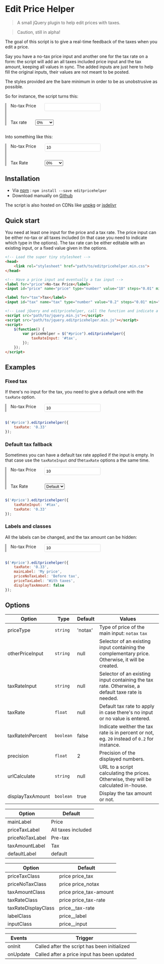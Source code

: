 # Edit Price Helper

> A small jQuery plugin to help edit prices with taxes.

> Caution, still in alpha!

The goal of this script is to give a real-time feedback of the taxes when you edit a price.

Say you have a no-tax price input and another one for the tax rate on a form: the script will add an all taxes included price input and the tax amount, keeping all values in sync. The added inputs are just here to help fill the original inputs, their values are not meant to be posted.

The styles provided are the bare minimum in order to be as unobstrusive as possible.

So for instance, the script turns this:
<div class="example">
<div class="form-control">
<label for="example0">No-tax Price</label>
<input id="example0" name="a" type="number" value="" steps="0.01" min="0">
</div>
<div class="form-control">
<label for="taxexample0">Tax rate</label>
<select id="taxexample0" name="tax">
<option value="0">0%</option>
<option value="0.125">12.5%</option>
<option value="0.2">20%</option>
</select>
</div>
</div>

Into something like this:
<div class="example">
<div class="form-control">
<label for="price0" class="form-label">No-tax Price</label>
<div class="form-input">
<input id="price0" name="price0" type="number" value="10" step="0.01" min="0">
</div>
</div>

<div class="form-control">
<label for="tax0" class="form-label">Tax Rate</label>
<div class="form-input">
<select id="tax0" name="tax0">
<option value="0">0%</option>
<option value="0.125">12.5%</option>
<option value="0.2">20%</option>
</select>
</div>
</div>
</div>

## Installation

* Via [npm](https://www.npmjs.org/) : ```npm install --save editpricehelper```
* Download manually on [Github](https://github.com/tcharlss/editpricehelper/releases/tag/v0.1.0-alpha.2)

The script is also hosted on CDNs like [unpkg](https://unpkg.com/editpricehelper) or [jsdelivr](https://www.jsdelivr.com/package/npm/editpricehelper?path=dist)

## Quick start

You need at least one input for the price and a tax rate. The price input can be either no-tax or all taxes included (in that case you need to indicate which type in the options).
The tax rate can be either editable with an existing input, or a fixed value given in the options.

```html
<!-- Load the super tiny stylesheet -->
<head>
    <link rel="stylesheet" href="path/to/editpricehelper.min.css">
</head>

<!-- Have a price input and eventually a tax input -->
<label for="price">No-tax Price</label>
<input id="price" name="price" type="number" value="10" steps="0.01" min="0">

<label for="tax">Tax</label>
<input id="tax" name="tax" type="number" value="0.2" steps="0.01" min="0" max="1">

<!-- Load jQuery and editpricehelper, call the function and indicate a tax rate input or a fixed value -->
<script src="path/to/jquery.min.js"></script>
<script src="path/to/jquery.editpricehelper.min.js"></script>
<script>
    $(function() {
        var priceHelper = $("#price").editpricehelper({
            taxRateInput: '#tax',
        });
    });
</script>
```

## Examples

### Fixed tax

If there's no input for the tax, you need to give a default one with the `taxRate` option.

<div class="example">
<div class="form-control">
<label for="price1">No-tax Price</label>
<div class="form-input">
<input id="price1" name="price1" type="number" value="10" steps="0.01" min="0">
</div>
</div>
</div>

```javascript
$('#price').editpricehelper({
    taxRate: '0.33'
});
```

### Default tax fallback

Sometimes you can have a default tax rate applied if the input is empty. In that case use the `taxRateInput` *and* the`taxRate` options a the same time.

<div class="example">
<div class="form-control">
<label for="price2">No-tax Price</label>
<div class="form-input">
<input id="price2" name="price2" type="number" value="10" steps="0.01" min="0">
</div>
</div>

<div class="form-control">
<label for="tax2" class="form-label">Tax Rate</label>
<div class="form-input">
<select id="tax2" name="tax2">
<option value="">Default</option>
<option value="0">0%</option>
<option value="0.125">12.5%</option>
<option value="0.2">20%</option>
</select>
</div>
</div>
</div>

```javascript
$('#price').editpricehelper({
    taxRateInput: '#tax',
    taxRate: '0.33'
});
```

### Labels and classes

All the labels can be changed, and the tax amount can be hidden:

<div class="example">
<div class="form-control">
<label for="price3">No-tax Price</label>
<div class="form-input">
<input id="price3" name="price3" type="number" value="10" steps="0.01" min="0">
</div>
</div>
</div>

```javascript
$('#price').editpricehelper({
    taxRate: '0.33',
    mainLabel: 'My price',
    priceNoTaxLabel: 'Before tax',
    priceTaxLabel: 'With taxes',
    displayTaxAmount: false
});
```

## Options

Option       | Type | Default | Values
------------ | ----------- | -------- | ------
priceType        | `string` | 'notax' | Type of price of the main input: `notax` `tax`
otherPriceInput  | `string` | null  | Selector of an existing input containing the complementary price. Otherwise, it will be created.
taxRateInput     | `string` | null  | Selector of an existing input containing the tax rate. Otherwise, a default taxe rate is needed.
taxRate          | `float` | null  | Default tax rate to apply in case there's no input or no value is entered.
taxRateInPercent | `boolean` | false | Indicate weither the tax rate is in percent or not, eg. `20` instead of `0.2` for instance.
precision        | `float` | 2     | Precision of the displayed numbers.
urlCalculate     | `string` | null  | URL to a script calculating the prices. Otherwise, they will be calculated in-house.
displayTaxAmount | `boolean` | true  | Display the tax amount or not.

Option       | Default
------------ | --------
mainLabel       | Price
priceTaxLabel   | All taxes included
priceNoTaxLabel | Pre-tax
taxAmountLabel  | Tax
defaultLabel    | default

Option       | Default
------------ |  --------
priceTaxClass       | price price_tax
priceNoTaxClass     | price price_notax
taxAmountClass      | price price_tax-amount
taxRateClass        | price price_tax-rate
taxRateDisplayClass | price__tax-rate
labelClass          | price__label
inputClass          | price__input

Events        | Trigger
------------- | -------------
onInit | Called after the script has been initialized
onUpdate | Called after a price input has been updated


<script>
  $('#price0').editpricehelper({ taxRateInput: '#tax0' });
  $('#price1').editpricehelper({ taxRate: '0.33' });
  $('#price2').editpricehelper({ taxRateInput: '#tax2', taxRate: '0.33' });
  $('#price3').editpricehelper({
        taxRate: '0.33',
        mainLabel: 'My price',
        priceNoTaxLabel: 'Before tax',
        priceTaxLabel: 'With taxes',
        displayTaxAmount: false
    });
</script>
<style>
input[type=number],
input[type=text] {
    border: 1px solid #ddd;
    padding: 0.33em 0 0.33em 0.33em;
    border-radius: 0.2em;
    transition: all 0.2s;
}
input:focus { border-color: #3e31f8; }
.form-control {
    display: flex;
    width: 100%;
    margin-bottom: 2em;
}
.form-control > label {
    padding-right: 2em;
}
.form-label { flex: 0 0 6em; }
.form-input { flex: 1 0 auto; }
.price {
    display: flex;
    align-items: center;
    margin-bottom: 0.5em;
}
.price__label {
    flex: 0 0 9em;
    color: #8727b3;
    font-size: 0.9em;
}
.price__input { flex: 1 1 auto; }
.example {
    max-width: 30em;
    padding-left: 1em;
    border-left: 4px solid hsl(0, 0%, 66%)
}
</style>